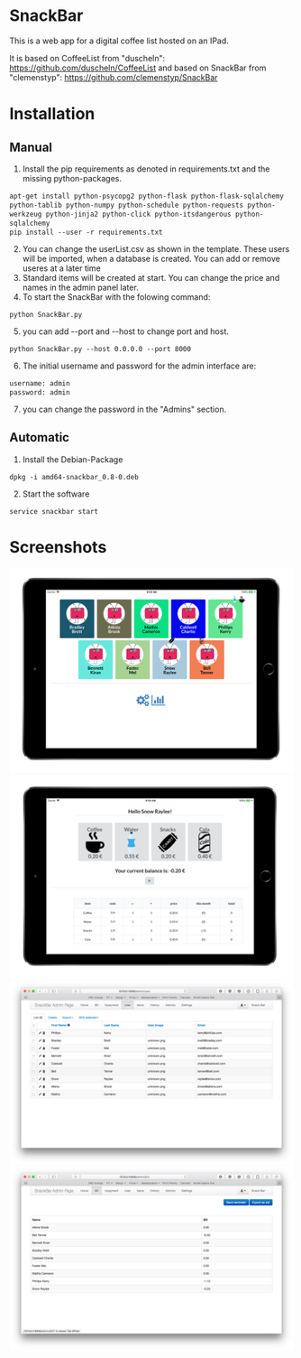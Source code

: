 # SnackBar
This is a web app for a digital coffee list hosted on an IPad.

It is based on CoffeeList from "duscheln": https://github.com/duscheln/CoffeeList
and based on SnackBar from "clemenstyp": https://github.com/clemenstyp/SnackBar
# Installation
## Manual
1. Install the pip requirements as denoted in requirements.txt and the missing python-packages.
```
apt-get install python-psycopg2 python-flask python-flask-sqlalchemy python-tablib python-numpy python-schedule python-requests python-werkzeug python-jinja2 python-click python-itsdangerous python-sqlalchemy
pip install --user -r requirements.txt
```
2. You can change the userList.csv as shown in the template. These users will be imported, when a database is created. You can add or remove useres at a later time
3. Standard items will be created at start. You can change the price and names in the admin panel later.
4. To start the SnackBar with the folowing command:
```
python SnackBar.py
```
5. you can add --port and --host to change port and host.
```
python SnackBar.py --host 0.0.0.0 --port 8000
```
6. The initial username and password for the admin interface are:
```
username: admin
password: admin
```
7. you can change the password in the "Admins" section.
## Automatic
1. Install the Debian-Package
```
dpkg -i amd64-snackbar_0.8-0.deb
```
2. Start the software
```
service snackbar start
```
# Screenshots
![alt tag](https://github.com/blubbfish/SnackBar/raw/master/screenshots/overview.png)
![alt tag](https://github.com/blubbfish/SnackBar/raw/master/screenshots/buy.png)
![alt tag](https://github.com/blubbfish/SnackBar/raw/master/screenshots/user.png)
![alt tag](https://github.com/blubbfish/SnackBar/raw/master/screenshots/bill.png)